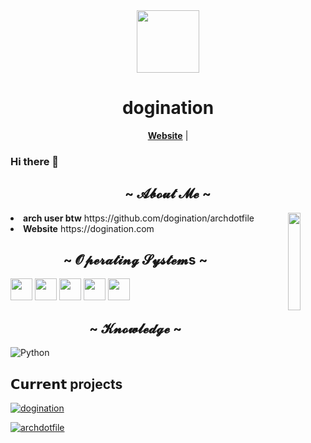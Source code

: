 <div id="header" align="center">
  <img src="https://avatars.githubusercontent.com/u/80304438?v=4" width="100"/>
</div>
<h1 align="center">dogination</h1>

<p align="center">
  <strong><a href="https://www.dogination.com">Website</a></strong> |
</p>

### Hi there 👋

<h2 align="center"> ~ 𝓐𝓫𝓸𝓾𝓽 𝓜𝓮 ~ </h2>
  <div align="center">
<img src="https://media.giphy.com/media/v1.Y2lkPTc5MGI3NjExd3p6cnl0YnAxZWYwYm5jbmUwejU0ZWFua2hzOXU5bTN0ZGU1ZW9mdCZlcD12MV9pbnRlcm5hbF9naWZfYnlfaWQmY3Q9Zw/jIqh3ym2s7GU/giphy.gif" width="20%" align="right">
  </div>
<li>
<b>arch user btw</b> https://github.com/dogination/archdotfile
</li>
<li>
<b>Website</b> https://dogination.com
</li>

<h2 align="center"> ~ 𝓞𝓹𝓮𝓻𝓪𝓽𝓲𝓷𝓰 𝓢𝔂𝓼𝓽𝓮𝓶s ~ </h2>
<p float="left">
  <img src="https://github.com/relliv/operating-system-logos/blob/master/src/128x128/LIN.png" width="35"/>
  <img src="https://github.com/relliv/operating-system-logos/blob/master/src/48x48/WIN.png" width="35"/> 
  <img src="https://github.com/relliv/operating-system-logos/blob/master/src/48x48/MAC.png" width="35"/>
  <img src="https://github.com/relliv/operating-system-logos/blob/master/src/48x48/IOS.png" width="35"/>
  <img src="https://github.com/relliv/operating-system-logos/blob/master/src/48x48/AND.png" width="35"/>
</p>

<h2 align="center"> ~ 𝓚𝓷𝓸𝔀𝓵𝓮𝓭𝓰𝓮 ~ </h2>

![Python](https://img.shields.io/badge/Python-3776AB?style=for-the-badge&logo=python&logoColor=white)

## 𝗖𝘂𝗿𝗿𝗲𝗻𝘁 projects
[![dogination](https://svg.bookmark.style/api?url=https://github.com/dogination/dogination.github.io&mode=light&style=horizontal)](https://github.com/dogination/dogination.github.io)

[![archdotfile](https://svg.bookmark.style/api?url=https://github.com/dogination/archdotfile&mode=light&style=horizontal)](https://github.com/dogination/archdotfile)

<!--
**dogination/dogination** is a ✨ _special_ ✨ repository because its `README.md` (this file) appears on your GitHub profile.

Here are some ideas to get you started:

- 🔭 I’m currently working on ...
- 🌱 I’m currently learning ...
- 👯 I’m looking to collaborate on ...
- 🤔 I’m looking for help with ...
- 💬 Ask me about ...
- 📫 How to reach me: ...
- 😄 Pronouns: ...
- ⚡ Fun fact: ...
-->
